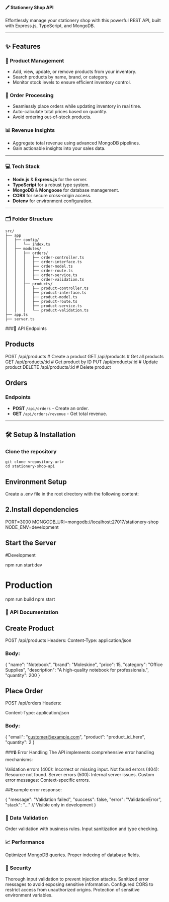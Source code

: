 #### 🖊️ Stationery Shop API

Effortlessly manage your stationery shop with this powerful REST API, built with Express.js, TypeScript, and MongoDB.

---

## ✨ Features

### 🎨 Product Management
- Add, view, update, or remove products from your inventory.
- Search products by name, brand, or category.
- Monitor stock levels to ensure efficient inventory control.

### 🛒 Order Processing
- Seamlessly place orders while updating inventory in real time.
- Auto-calculate total prices based on quantity.
- Avoid ordering out-of-stock products.

### 📊 Revenue Insights
- Aggregate total revenue using advanced MongoDB pipelines.
- Gain actionable insights into your sales data.

---

### 💻 Tech Stack

- **Node.js** & **Express.js** for the server.
- **TypeScript** for a robust type system.
- **MongoDB** & **Mongoose** for database management.
- **CORS** for secure cross-origin access.
- **Dotenv** for environment configuration.

---

### 🗂️ Folder Structure

```plaintext
src/
├── app
│   ├── config/
│   │   └── index.ts
│   ├── modules/
│   │   ├── orders/
│   │   │   ├── order-controller.ts
│   │   │   ├── order-interface.ts
│   │   │   ├── order-model.ts
│   │   │   ├── order-route.ts
│   │   │   ├── order-service.ts
│   │   │   └── order-validation.ts
│   │   ├── products/
│   │   │   ├── product-controller.ts
│   │   │   ├── product-interface.ts
│   │   │   ├── product-model.ts
│   │   │   ├── product-route.ts
│   │   │   ├── product-service.ts
│   │   │   └── product-validation.ts
├── app.ts
├── server.ts

```
###🚦 API Endpoints




## Products
POST   /api/products          # Create a product
GET    /api/products          # Get all products
GET    /api/products/:id      # Get product by ID
PUT    /api/products/:id      # Update product
DELETE /api/products/:id      # Delete product

## Orders
### Endpoints
- **POST** `/api/orders` - Create an order.
- **GET** `/api/orders/revenue` - Get total revenue.

---

## 🛠️ Setup & Installation
### Clone the repository
```
git clone <repository-url>
cd stationery-shop-api
```
## Environment Setup
Create a .env file in the root directory with the following content:


## 2.Install dependencies

PORT=3000
MONGODB_URI=mongodb://localhost:27017/stationery-shop
NODE_ENV=development


## Start the Server
#Development

npm run start:dev


# Production

npm run build
npm start


### 📝 API Documentation
## Create Product
POST /api/products
Headers:
Content-Type: application/json


### Body:

{
  "name": "Notebook",
  "brand": "Moleskine",
  "price": 15,
  "category": "Office Supplies",
  "description": "A high-quality notebook for professionals.",
  "quantity": 200
}



## Place Order
POST /api/orders
Headers:

Content-Type: application/json


### Body:

{
  "email": "customer@example.com",
  "product": "product_id_here",
  "quantity": 2
}



###🔒 Error Handling
The API implements comprehensive error handling mechanisms:

Validation errors (400): Incorrect or missing input.
Not found errors (404): Resource not found.
Server errors (500): Internal server issues.
Custom error messages: Context-specific errors.

##Example error response:



{
  "message": "Validation failed",
  "success": false,
  "error": "ValidationError",
  "stack": "..." // Visible only in development
}



### 🧪 Data Validation
Order validation with business rules.
Input sanitization and type checking.

### 📈 Performance
Optimized MongoDB queries.
Proper indexing of database fields.

### 🔐 Security
Thorough input validation to prevent injection attacks.
Sanitized error messages to avoid exposing sensitive information.
Configured CORS to restrict access from unauthorized origins.
Protection of sensitive environment variables.
